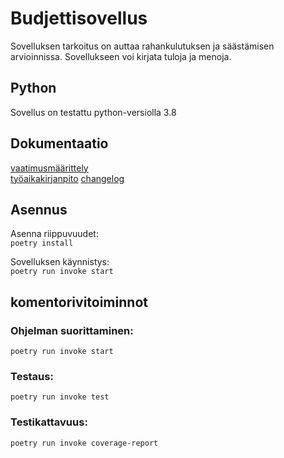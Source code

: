 # Budjettisovellus

Sovelluksen tarkoitus on auttaa rahankulutuksen ja säästämisen arvioinnissa. Sovellukseen voi kirjata tuloja ja menoja.

## Python

Sovellus on testattu python-versiolla 3.8

## Dokumentaatio

[vaatimusmäärittely](https://github.com/samusyrjanen/ot-harjoitustyo/blob/master/dokumentaatio/vaatimusmaarittely.md)  
[työaikakirjanpito](https://github.com/samusyrjanen/ot-harjoitustyo/tree/master/dokumentaatio/tyoaikakirjanpito.md)
[changelog](https://github.com/samusyrjanen/ot-harjoitustyo/tree/master/dokumentaatio/changelog.md)

## Asennus

Asenna riippuvuudet:  
`poetry install`  

Sovelluksen käynnistys:  
`poetry run invoke start`

## komentorivitoiminnot

### Ohjelman suorittaminen:

`poetry run invoke start`

### Testaus:

`poetry run invoke test`

### Testikattavuus:

`poetry run invoke coverage-report`